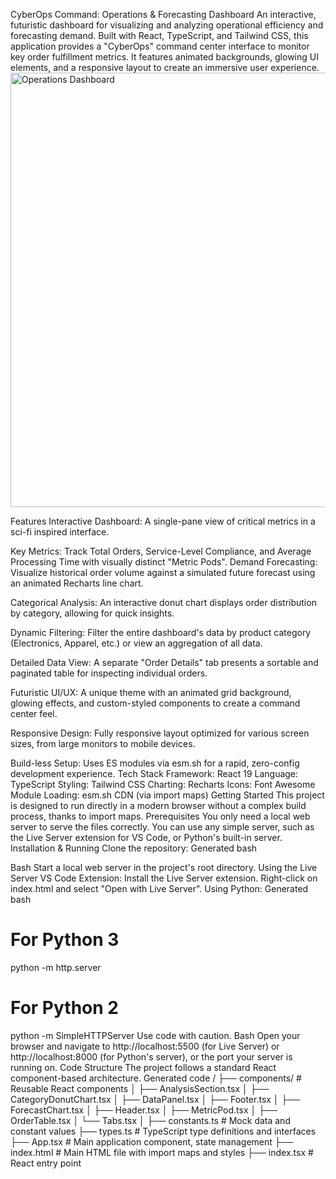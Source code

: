CyberOps Command: Operations & Forecasting Dashboard
An interactive, futuristic dashboard for visualizing and analyzing operational efficiency and forecasting demand. Built with React, TypeScript, and Tailwind CSS, this application provides a "CyberOps" command center interface to monitor key order fulfillment metrics. It features animated backgrounds, glowing UI elements, and a responsive layout to create an immersive user experience.
<img width="1366" height="695" alt="Operations Dashboard" src="https://github.com/user-attachments/assets/2e8acd88-4b8f-468e-aa04-e1d737e39854" />


 Features
Interactive Dashboard: A single-pane view of critical metrics in a sci-fi inspired interface.

Key Metrics: Track Total Orders, Service-Level Compliance, and Average Processing Time with visually distinct "Metric Pods".
Demand Forecasting: Visualize historical order volume against a simulated future forecast using an animated Recharts line chart.

Categorical Analysis: An interactive donut chart displays order distribution by category, allowing for quick insights.

Dynamic Filtering: Filter the entire dashboard's data by product category (Electronics, Apparel, etc.) or view an aggregation of all data.

Detailed Data View: A separate "Order Details" tab presents a sortable and paginated table for inspecting individual orders.

Futuristic UI/UX: A unique theme with an animated grid background, glowing effects, and custom-styled components to create a command center feel.

Responsive Design: Fully responsive layout optimized for various screen sizes, from large monitors to mobile devices.

Build-less Setup: Uses ES modules via esm.sh for a rapid, zero-config development experience.
 Tech Stack
Framework: React 19
Language: TypeScript
Styling: Tailwind CSS
Charting: Recharts
Icons: Font Awesome
Module Loading: esm.sh CDN (via import maps)
 Getting Started
This project is designed to run directly in a modern browser without a complex build process, thanks to import maps.
Prerequisites
You only need a local web server to serve the files correctly. You can use any simple server, such as the Live Server extension for VS Code, or Python's built-in server.
Installation & Running
Clone the repository:
Generated bash

Bash
Start a local web server in the project's root directory.
Using the Live Server VS Code Extension:
Install the Live Server extension.
Right-click on index.html and select "Open with Live Server".
Using Python:
Generated bash
# For Python 3
python -m http.server

# For Python 2
python -m SimpleHTTPServer
Use code with caution.
Bash
Open your browser and navigate to http://localhost:5500 (for Live Server) or http://localhost:8000 (for Python's server), or the port your server is running on.
 Code Structure
The project follows a standard React component-based architecture.
Generated code
/
├── components/           # Reusable React components
│   ├── AnalysisSection.tsx
│   ├── CategoryDonutChart.tsx
│   ├── DataPanel.tsx
│   ├── Footer.tsx
│   ├── ForecastChart.tsx
│   ├── Header.tsx
│   ├── MetricPod.tsx
│   ├── OrderTable.tsx
│   └── Tabs.tsx
│
├── constants.ts          # Mock data and constant values
├── types.ts              # TypeScript type definitions and interfaces
├── App.tsx               # Main application component, state management
├── index.html            # Main HTML file with import maps and styles
├── index.tsx             # React entry point
